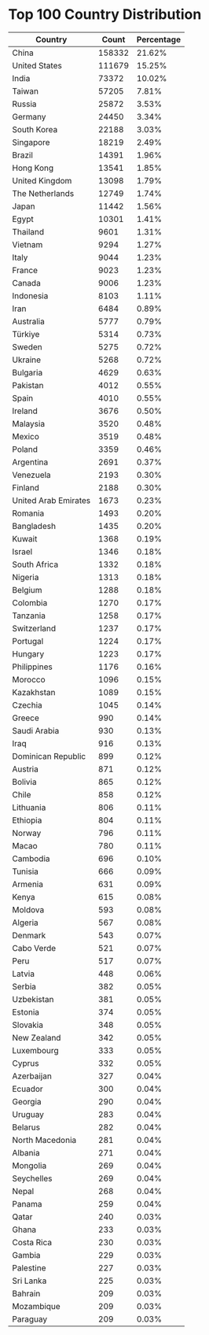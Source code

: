 # Top 100 Country Distribution
| Country | Count | Percentage |
|----|----|----|
| China | 158332 | 21.62% |
| United States | 111679 | 15.25% |
| India | 73372 | 10.02% |
| Taiwan | 57205 | 7.81% |
| Russia | 25872 | 3.53% |
| Germany | 24450 | 3.34% |
| South Korea | 22188 | 3.03% |
| Singapore | 18219 | 2.49% |
| Brazil | 14391 | 1.96% |
| Hong Kong | 13541 | 1.85% |
| United Kingdom | 13098 | 1.79% |
| The Netherlands | 12749 | 1.74% |
| Japan | 11442 | 1.56% |
| Egypt | 10301 | 1.41% |
| Thailand | 9601 | 1.31% |
| Vietnam | 9294 | 1.27% |
| Italy | 9044 | 1.23% |
| France | 9023 | 1.23% |
| Canada | 9006 | 1.23% |
| Indonesia | 8103 | 1.11% |
| Iran | 6484 | 0.89% |
| Australia | 5777 | 0.79% |
| Türkiye | 5314 | 0.73% |
| Sweden | 5275 | 0.72% |
| Ukraine | 5268 | 0.72% |
| Bulgaria | 4629 | 0.63% |
| Pakistan | 4012 | 0.55% |
| Spain | 4010 | 0.55% |
| Ireland | 3676 | 0.50% |
| Malaysia | 3520 | 0.48% |
| Mexico | 3519 | 0.48% |
| Poland | 3359 | 0.46% |
| Argentina | 2691 | 0.37% |
| Venezuela | 2193 | 0.30% |
| Finland | 2188 | 0.30% |
| United Arab Emirates | 1673 | 0.23% |
| Romania | 1493 | 0.20% |
| Bangladesh | 1435 | 0.20% |
| Kuwait | 1368 | 0.19% |
| Israel | 1346 | 0.18% |
| South Africa | 1332 | 0.18% |
| Nigeria | 1313 | 0.18% |
| Belgium | 1288 | 0.18% |
| Colombia | 1270 | 0.17% |
| Tanzania | 1258 | 0.17% |
| Switzerland | 1237 | 0.17% |
| Portugal | 1224 | 0.17% |
| Hungary | 1223 | 0.17% |
| Philippines | 1176 | 0.16% |
| Morocco | 1096 | 0.15% |
| Kazakhstan | 1089 | 0.15% |
| Czechia | 1045 | 0.14% |
| Greece | 990 | 0.14% |
| Saudi Arabia | 930 | 0.13% |
| Iraq | 916 | 0.13% |
| Dominican Republic | 899 | 0.12% |
| Austria | 871 | 0.12% |
| Bolivia | 865 | 0.12% |
| Chile | 858 | 0.12% |
| Lithuania | 806 | 0.11% |
| Ethiopia | 804 | 0.11% |
| Norway | 796 | 0.11% |
| Macao | 780 | 0.11% |
| Cambodia | 696 | 0.10% |
| Tunisia | 666 | 0.09% |
| Armenia | 631 | 0.09% |
| Kenya | 615 | 0.08% |
| Moldova | 593 | 0.08% |
| Algeria | 567 | 0.08% |
| Denmark | 543 | 0.07% |
| Cabo Verde | 521 | 0.07% |
| Peru | 517 | 0.07% |
| Latvia | 448 | 0.06% |
| Serbia | 382 | 0.05% |
| Uzbekistan | 381 | 0.05% |
| Estonia | 374 | 0.05% |
| Slovakia | 348 | 0.05% |
| New Zealand | 342 | 0.05% |
| Luxembourg | 333 | 0.05% |
| Cyprus | 332 | 0.05% |
| Azerbaijan | 327 | 0.04% |
| Ecuador | 300 | 0.04% |
| Georgia | 290 | 0.04% |
| Uruguay | 283 | 0.04% |
| Belarus | 282 | 0.04% |
| North Macedonia | 281 | 0.04% |
| Albania | 271 | 0.04% |
| Mongolia | 269 | 0.04% |
| Seychelles | 269 | 0.04% |
| Nepal | 268 | 0.04% |
| Panama | 259 | 0.04% |
| Qatar | 240 | 0.03% |
| Ghana | 233 | 0.03% |
| Costa Rica | 230 | 0.03% |
| Gambia | 229 | 0.03% |
| Palestine | 227 | 0.03% |
| Sri Lanka | 225 | 0.03% |
| Bahrain | 209 | 0.03% |
| Mozambique | 209 | 0.03% |
| Paraguay | 209 | 0.03% |
